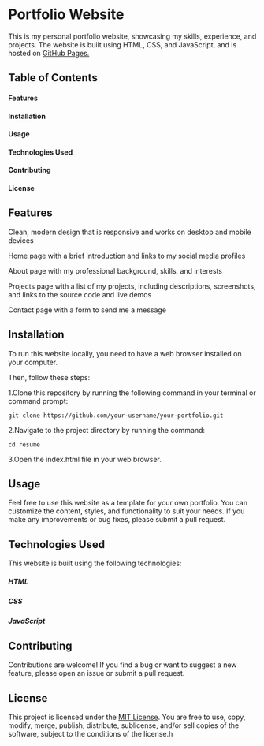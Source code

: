 # Portfolio Website
This is my personal portfolio website, showcasing my skills, experience, and projects. The website is built using HTML, CSS, and JavaScript, and is hosted on [GitHub Pages.](https://pages.github.com/)

## Table of Contents
#### Features
#### Installation
#### Usage
#### Technologies Used
#### Contributing
#### License


## Features

Clean, modern design that is responsive and works on desktop and mobile devices

Home page with a brief introduction and links to my social media profiles

About page with my professional background, skills, and interests

Projects page with a list of my projects, including descriptions, screenshots, and links to the source code and live demos

Contact page with a form to send me a message

## Installation
To run this website locally, you need to have a web browser installed on your computer. 

Then, follow these steps:

1.Clone this repository by running the following command in your terminal or command prompt:
  ```
git clone https://github.com/your-username/your-portfolio.git
  ```

2.Navigate to the project directory by running the command: 

  ```
cd resume
  ```
3.Open the index.html file in your web browser.

## Usage
Feel free to use this website as a template for your own portfolio. You can customize the content, styles, and functionality to suit your needs. If you make any improvements or bug fixes, please submit a pull request.

## Technologies Used

This website is built using the following technologies:

##### HTML
##### CSS
##### JavaScript

## Contributing

Contributions are welcome! If you find a bug or want to suggest a new feature, please open an issue or submit a pull request.

## License
This project is licensed under the  [MIT License](https://opensource.org/license/mit/). You are free to use, copy, modify, merge, publish, distribute, sublicense, and/or sell copies of the software, subject to the conditions of the license.h
